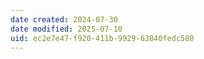 ```yaml
---
date created: 2024-07-30
date modified: 2025-07-10
uid: ec2e7e47-f920-411b-9929-63840fedc580
---
```


